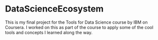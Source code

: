 # DataScienceEcosystem
This is my final project for the Tools for Data Science course by IBM on Coursera. I worked on this as part of the course to apply some of the cool tools and concepts I learned along the way.
